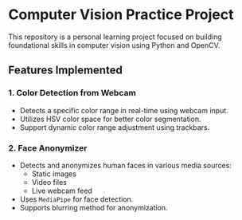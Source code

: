 # Computer Vision Practice Project

This repository is a personal learning project focused on building foundational skills in computer vision using Python and OpenCV.

## Features Implemented

### 1. Color Detection from Webcam
- Detects a specific color range in real-time using webcam input.
- Utilizes HSV color space for better color segmentation.
- Support dynamic color range adjustment using trackbars.

### 2. Face Anonymizer
- Detects and anonymizes human faces in various media sources:
    - Static images
    - Video files
    - Live webcam feed
- Uses `MediaPipe` for face detection.
- Supports blurring method for anonymization.

